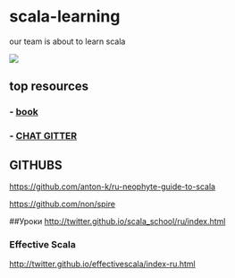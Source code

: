 # scala-learning
our team is about to learn scala

![](https://scontent-cdg2-1.cdninstagram.com/t51.2885-15/e35/14309749_104831049976370_1297125586_n.jpg?ig_cache_key=MTMzNDk0MzA0NjY1OTM2Mzk0OQ%3D%3D.2)

## top resources

### - [book](http://www.ex.ua/66721237)

### - [CHAT GITTER](https://gitter.im/dev-ua/scala) 

## GITHUBS

https://github.com/anton-k/ru-neophyte-guide-to-scala

https://github.com/non/spire 


##Уроки 
http://twitter.github.io/scala_school/ru/index.html


### Effective Scala
http://twitter.github.io/effectivescala/index-ru.html


